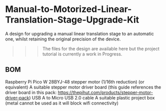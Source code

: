 # Manual-to-Motorized-Linear-Translation-Stage-Upgrade-Kit
A design for upgrading a manual linear translation stage to an automatic one, whilst retaining the  original precision of the device.

>>>The files for the design are available here but the project tutorial is currently a work in Progress.

## BOM
  Raspberry Pi Pico W
  28BYJ-48 stepper motor (1/16th reduction) (or equivalent)
  A suitable stepper motor driver board (this guide references the driver board in this pack: https://thepihut.com/products/stepper-motor-driver-pack)
  USB A to Micro USB 2.0 cable
  A suitable plastic project box (metal cannot be used as it will block wifi connectivity)
